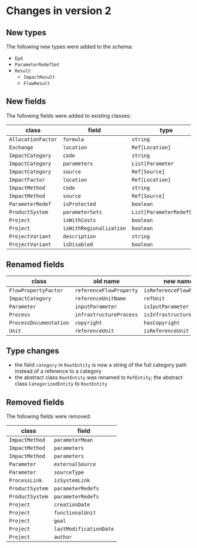 # Changes in version 2

## New types

The following new types were added to the schema:

* `Epd`
* `ParameterRedefSet`
* `Result`
  * `ImpactResult`
  * `FlowResult`


## New fields

The following fields were added to existing classes:

| class              | field                   | type                      |
|--------------------|-------------------------|---------------------------|
| `AllocationFactor` | `formula`               | `string`                  |
| `Exchange`         | `location`              | `Ref[Location]`           |
| `ImpactCategory`   | `code`                  | `string`                  |
| `ImpactCategory`   | `parameters`            | `List[Parameter`          |
| `ImpactCategory`   | `source`                | `Ref[Source]`             |
| `ImpactFactor`     | `location`              | `Ref[Location]`           |
| `ImpactMethod`     | `code`                  | `string`                  |
| `ImpactMethod`     | `source`                | `Ref[Source]`             |
| `ParameterRedef`   | `isProtected`           | `boolean`                 |
| `ProductSystem`    | `parameterSets`         | `List[ParameterRedefSet]` |
| `Project`          | `isWithCosts`           | `boolean`                 |
| `Project`          | `isWithRegionalization` | `boolean`                 |
| `ProjectVariant`   | `description`           | `string`                  |
| `ProjectVariant`   | `isDisabled`            | `boolean`                 |


## Renamed fields

| class                  | old name                | new name
|----------------------  |-------------------------|---------------------------
| `FlowPropertyFactor`   | `referenceFlowProperty` | `isReferenceFlowProperty`
| `ImpactCategory`       | `referenceUnitName`     | `refUnit`
| `Parameter`            | `inputParameter`        | `isIputParameter`
| `Process`              | `infrastructureProcess` | `isInfrastructureProcess`
| `ProcessDocumentation` | `copyright`             | `hasCopyright`
| `Unit`                 | `referenceUnit`         | `isReferenceUnit`


## Type changes

* the field `category` in `RootEntity` is now a string of the full category path
  instead of a reference to a category
* the abstract class `RootEntity` was renamed to `RefEntity`; the abstract
  class `CategorizedEntity` to `RootEntity`


## Removed fields

The following fields were removed:

| class              | field
|--------------------|----------------
| `ImpactMethod`     | `parameterMean`
| `ImpactMethod`     | `parameters`
| `ImpactMethod`     | `parameters`
| `Parameter`        | `externalSource`
| `Parameter`        | `sourceType`
| `ProcessLink`      | `isSystemLink`
| `ProductSystem`    | `parameterRedefs`
| `ProductSystem`    | `parameterRedefs`
| `Project`          | `creationDate`
| `Project`          | `functionalUnit`
| `Project`          | `goal`
| `Project`          | `lastModificationDate`
| `Project`          | `author`
